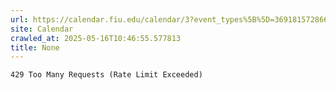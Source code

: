 ```yaml
---
url: https://calendar.fiu.edu/calendar/3?event_types%5B%5D=36918157286658
site: Calendar
crawled_at: 2025-05-16T10:46:55.577813
title: None
---
```


```
429 Too Many Requests (Rate Limit Exceeded)

```

